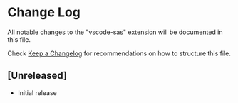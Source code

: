# Change Log
All notable changes to the "vscode-sas" extension will be documented in this file.

Check [Keep a Changelog](http://keepachangelog.com/) for recommendations on how to structure this file.

## [Unreleased]
- Initial release